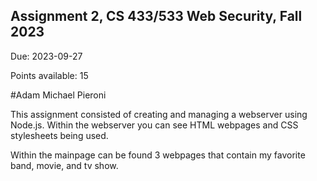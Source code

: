 ## Assignment 2, CS 433/533 Web Security, Fall 2023

Due: 2023-09-27

Points available: 15

#Adam Michael Pieroni

This assignment consisted of creating and managing a webserver using Node.js.  Within the webserver you can see HTML webpages and CSS stylesheets being used.  


Within the mainpage can be found 3 webpages that contain my favorite band, movie, and tv show.
